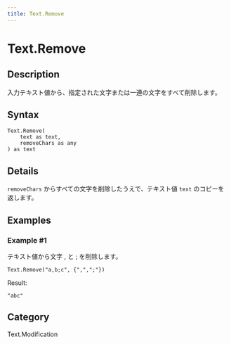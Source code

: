 ```yaml
---
title: Text.Remove
---
```


# Text.Remove


## Description

入力テキスト値から、指定された文字または一連の文字をすべて削除します。


## Syntax

```powerquery
Text.Remove(
    text as text,
    removeChars as any
) as text
```


## Details

<code>removeChars</code> からすべての文字を削除したうえで、テキスト値 <code>text</code> のコピーを返します。


## Examples

### Example #1 
テキスト値から文字 , と ; を削除します。
```powerquery
Text.Remove("a,b;c", {",",";"})
```

Result: 
```powerquery
"abc"
```




## Category
Text.Modification
